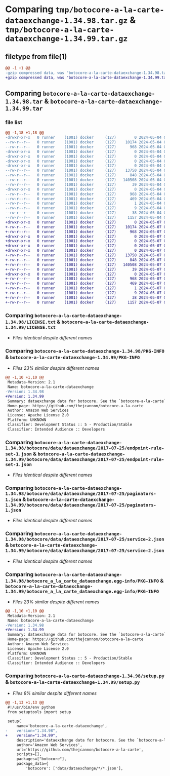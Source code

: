 # Comparing `tmp/botocore-a-la-carte-dataexchange-1.34.98.tar.gz` & `tmp/botocore-a-la-carte-dataexchange-1.34.99.tar.gz`

## filetype from file(1)

```diff
@@ -1 +1 @@
-gzip compressed data, was "botocore-a-la-carte-dataexchange-1.34.98.tar", last modified: Sat May  4 01:01:23 2024, max compression
+gzip compressed data, was "botocore-a-la-carte-dataexchange-1.34.99.tar", last modified: Tue May  7 01:02:25 2024, max compression
```

## Comparing `botocore-a-la-carte-dataexchange-1.34.98.tar` & `botocore-a-la-carte-dataexchange-1.34.99.tar`

### file list

```diff
@@ -1,18 +1,18 @@
-drwxr-xr-x   0 runner    (1001) docker     (127)        0 2024-05-04 01:01:23.222109 botocore-a-la-carte-dataexchange-1.34.98/
--rw-r--r--   0 runner    (1001) docker     (127)    10174 2024-05-04 01:01:22.000000 botocore-a-la-carte-dataexchange-1.34.98/LICENSE.txt
--rw-r--r--   0 runner    (1001) docker     (127)      968 2024-05-04 01:01:23.222109 botocore-a-la-carte-dataexchange-1.34.98/PKG-INFO
-drwxr-xr-x   0 runner    (1001) docker     (127)        0 2024-05-04 01:01:23.222109 botocore-a-la-carte-dataexchange-1.34.98/botocore/
-drwxr-xr-x   0 runner    (1001) docker     (127)        0 2024-05-04 01:01:23.222109 botocore-a-la-carte-dataexchange-1.34.98/botocore/data/
-drwxr-xr-x   0 runner    (1001) docker     (127)        0 2024-05-04 01:01:23.222109 botocore-a-la-carte-dataexchange-1.34.98/botocore/data/dataexchange/
-drwxr-xr-x   0 runner    (1001) docker     (127)        0 2024-05-04 01:01:23.222109 botocore-a-la-carte-dataexchange-1.34.98/botocore/data/dataexchange/2017-07-25/
--rw-r--r--   0 runner    (1001) docker     (127)    13750 2024-05-04 01:01:11.000000 botocore-a-la-carte-dataexchange-1.34.98/botocore/data/dataexchange/2017-07-25/endpoint-rule-set-1.json
--rw-r--r--   0 runner    (1001) docker     (127)      848 2024-05-04 01:01:11.000000 botocore-a-la-carte-dataexchange-1.34.98/botocore/data/dataexchange/2017-07-25/paginators-1.json
--rw-r--r--   0 runner    (1001) docker     (127)   140508 2024-05-04 01:01:11.000000 botocore-a-la-carte-dataexchange-1.34.98/botocore/data/dataexchange/2017-07-25/service-2.json
--rw-r--r--   0 runner    (1001) docker     (127)       39 2024-05-04 01:01:11.000000 botocore-a-la-carte-dataexchange-1.34.98/botocore/data/dataexchange/2017-07-25/waiters-2.json
-drwxr-xr-x   0 runner    (1001) docker     (127)        0 2024-05-04 01:01:23.222109 botocore-a-la-carte-dataexchange-1.34.98/botocore_a_la_carte_dataexchange.egg-info/
--rw-r--r--   0 runner    (1001) docker     (127)      968 2024-05-04 01:01:23.000000 botocore-a-la-carte-dataexchange-1.34.98/botocore_a_la_carte_dataexchange.egg-info/PKG-INFO
--rw-r--r--   0 runner    (1001) docker     (127)      469 2024-05-04 01:01:23.000000 botocore-a-la-carte-dataexchange-1.34.98/botocore_a_la_carte_dataexchange.egg-info/SOURCES.txt
--rw-r--r--   0 runner    (1001) docker     (127)        1 2024-05-04 01:01:23.000000 botocore-a-la-carte-dataexchange-1.34.98/botocore_a_la_carte_dataexchange.egg-info/dependency_links.txt
--rw-r--r--   0 runner    (1001) docker     (127)        9 2024-05-04 01:01:23.000000 botocore-a-la-carte-dataexchange-1.34.98/botocore_a_la_carte_dataexchange.egg-info/top_level.txt
--rw-r--r--   0 runner    (1001) docker     (127)       38 2024-05-04 01:01:23.222109 botocore-a-la-carte-dataexchange-1.34.98/setup.cfg
--rw-r--r--   0 runner    (1001) docker     (127)     1157 2024-05-04 01:01:22.000000 botocore-a-la-carte-dataexchange-1.34.98/setup.py
+drwxr-xr-x   0 runner    (1001) docker     (127)        0 2024-05-07 01:02:25.204100 botocore-a-la-carte-dataexchange-1.34.99/
+-rw-r--r--   0 runner    (1001) docker     (127)    10174 2024-05-07 01:02:24.000000 botocore-a-la-carte-dataexchange-1.34.99/LICENSE.txt
+-rw-r--r--   0 runner    (1001) docker     (127)      968 2024-05-07 01:02:25.204100 botocore-a-la-carte-dataexchange-1.34.99/PKG-INFO
+drwxr-xr-x   0 runner    (1001) docker     (127)        0 2024-05-07 01:02:25.204100 botocore-a-la-carte-dataexchange-1.34.99/botocore/
+drwxr-xr-x   0 runner    (1001) docker     (127)        0 2024-05-07 01:02:25.204100 botocore-a-la-carte-dataexchange-1.34.99/botocore/data/
+drwxr-xr-x   0 runner    (1001) docker     (127)        0 2024-05-07 01:02:25.204100 botocore-a-la-carte-dataexchange-1.34.99/botocore/data/dataexchange/
+drwxr-xr-x   0 runner    (1001) docker     (127)        0 2024-05-07 01:02:25.204100 botocore-a-la-carte-dataexchange-1.34.99/botocore/data/dataexchange/2017-07-25/
+-rw-r--r--   0 runner    (1001) docker     (127)    13750 2024-05-07 01:02:10.000000 botocore-a-la-carte-dataexchange-1.34.99/botocore/data/dataexchange/2017-07-25/endpoint-rule-set-1.json
+-rw-r--r--   0 runner    (1001) docker     (127)      848 2024-05-07 01:02:10.000000 botocore-a-la-carte-dataexchange-1.34.99/botocore/data/dataexchange/2017-07-25/paginators-1.json
+-rw-r--r--   0 runner    (1001) docker     (127)   140508 2024-05-07 01:02:10.000000 botocore-a-la-carte-dataexchange-1.34.99/botocore/data/dataexchange/2017-07-25/service-2.json
+-rw-r--r--   0 runner    (1001) docker     (127)       39 2024-05-07 01:02:10.000000 botocore-a-la-carte-dataexchange-1.34.99/botocore/data/dataexchange/2017-07-25/waiters-2.json
+drwxr-xr-x   0 runner    (1001) docker     (127)        0 2024-05-07 01:02:25.204100 botocore-a-la-carte-dataexchange-1.34.99/botocore_a_la_carte_dataexchange.egg-info/
+-rw-r--r--   0 runner    (1001) docker     (127)      968 2024-05-07 01:02:25.000000 botocore-a-la-carte-dataexchange-1.34.99/botocore_a_la_carte_dataexchange.egg-info/PKG-INFO
+-rw-r--r--   0 runner    (1001) docker     (127)      469 2024-05-07 01:02:25.000000 botocore-a-la-carte-dataexchange-1.34.99/botocore_a_la_carte_dataexchange.egg-info/SOURCES.txt
+-rw-r--r--   0 runner    (1001) docker     (127)        1 2024-05-07 01:02:25.000000 botocore-a-la-carte-dataexchange-1.34.99/botocore_a_la_carte_dataexchange.egg-info/dependency_links.txt
+-rw-r--r--   0 runner    (1001) docker     (127)        9 2024-05-07 01:02:25.000000 botocore-a-la-carte-dataexchange-1.34.99/botocore_a_la_carte_dataexchange.egg-info/top_level.txt
+-rw-r--r--   0 runner    (1001) docker     (127)       38 2024-05-07 01:02:25.204100 botocore-a-la-carte-dataexchange-1.34.99/setup.cfg
+-rw-r--r--   0 runner    (1001) docker     (127)     1157 2024-05-07 01:02:24.000000 botocore-a-la-carte-dataexchange-1.34.99/setup.py
```

### Comparing `botocore-a-la-carte-dataexchange-1.34.98/LICENSE.txt` & `botocore-a-la-carte-dataexchange-1.34.99/LICENSE.txt`

 * *Files identical despite different names*

### Comparing `botocore-a-la-carte-dataexchange-1.34.98/PKG-INFO` & `botocore-a-la-carte-dataexchange-1.34.99/PKG-INFO`

 * *Files 23% similar despite different names*

```diff
@@ -1,10 +1,10 @@
 Metadata-Version: 2.1
 Name: botocore-a-la-carte-dataexchange
-Version: 1.34.98
+Version: 1.34.99
 Summary: dataexchange data for botocore. See the `botocore-a-la-carte` package for more info.
 Home-page: https://github.com/thejcannon/botocore-a-la-carte
 Author: Amazon Web Services
 License: Apache License 2.0
 Platform: UNKNOWN
 Classifier: Development Status :: 5 - Production/Stable
 Classifier: Intended Audience :: Developers
```

### Comparing `botocore-a-la-carte-dataexchange-1.34.98/botocore/data/dataexchange/2017-07-25/endpoint-rule-set-1.json` & `botocore-a-la-carte-dataexchange-1.34.99/botocore/data/dataexchange/2017-07-25/endpoint-rule-set-1.json`

 * *Files identical despite different names*

### Comparing `botocore-a-la-carte-dataexchange-1.34.98/botocore/data/dataexchange/2017-07-25/paginators-1.json` & `botocore-a-la-carte-dataexchange-1.34.99/botocore/data/dataexchange/2017-07-25/paginators-1.json`

 * *Files identical despite different names*

### Comparing `botocore-a-la-carte-dataexchange-1.34.98/botocore/data/dataexchange/2017-07-25/service-2.json` & `botocore-a-la-carte-dataexchange-1.34.99/botocore/data/dataexchange/2017-07-25/service-2.json`

 * *Files identical despite different names*

### Comparing `botocore-a-la-carte-dataexchange-1.34.98/botocore_a_la_carte_dataexchange.egg-info/PKG-INFO` & `botocore-a-la-carte-dataexchange-1.34.99/botocore_a_la_carte_dataexchange.egg-info/PKG-INFO`

 * *Files 23% similar despite different names*

```diff
@@ -1,10 +1,10 @@
 Metadata-Version: 2.1
 Name: botocore-a-la-carte-dataexchange
-Version: 1.34.98
+Version: 1.34.99
 Summary: dataexchange data for botocore. See the `botocore-a-la-carte` package for more info.
 Home-page: https://github.com/thejcannon/botocore-a-la-carte
 Author: Amazon Web Services
 License: Apache License 2.0
 Platform: UNKNOWN
 Classifier: Development Status :: 5 - Production/Stable
 Classifier: Intended Audience :: Developers
```

### Comparing `botocore-a-la-carte-dataexchange-1.34.98/setup.py` & `botocore-a-la-carte-dataexchange-1.34.99/setup.py`

 * *Files 8% similar despite different names*

```diff
@@ -1,13 +1,13 @@
 #!/usr/bin/env python
 from setuptools import setup
 
 setup(
     name='botocore-a-la-carte-dataexchange',
-    version="1.34.98",
+    version="1.34.99",
     description='dataexchange data for botocore. See the `botocore-a-la-carte` package for more info.',
     author='Amazon Web Services',
     url='https://github.com/thejcannon/botocore-a-la-carte',
     scripts=[],
     packages=["botocore"],
     package_data={
         'botocore': ['data/dataexchange/*/*.json'],
```

